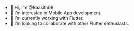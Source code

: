 - 👋 Hi, I’m @Raasith09
- 👀 I’m interested in Mobile App development.
- 🌱 I’m currently working with Flutter.
- 💞️ I’m looking to collaborate with other Flutter enthusiasts.


<!---
Raasith09/Raasith09 is a ✨ special ✨ repository because its `README.md` (this file) appears on your GitHub profile.
You can click the Preview link to take a look at your changes.
--->
